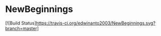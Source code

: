 # NewBeginnings
[![Build Status]https://travis-ci.org/edwinanto2003/NewBeginnings.svg?branch=master]
